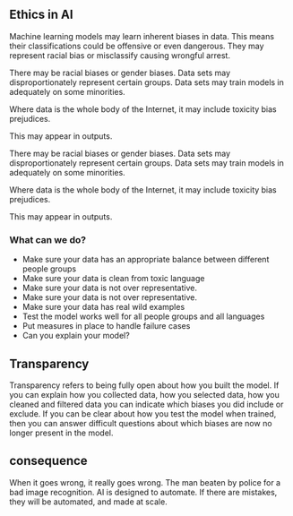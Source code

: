## Ethics in AI

Machine learning models may learn inherent biases in data. This means their classifications could be offensive or even dangerous. They may represent racial bias or misclassify causing wrongful arrest.

There may be racial biases or gender biases. Data sets may disproportionately represent certain groups. Data sets may train models in adequately on some minorities.

Where data is the whole body of the Internet, it may include toxicity bias prejudices.

This may appear in outputs.

There may be racial biases or gender biases. Data sets may disproportionately represent certain groups. Data sets may train models in adequately on some minorities.

Where data is the whole body of the Internet, it may include toxicity bias prejudices.

This may appear in outputs.

### What can we do?

- Make sure your data has an appropriate balance between different people groups
- Make sure your data is clean from toxic language
- Make sure your data is not over representative.
- Make sure your data is not over representative.
- Make sure your data has real wild examples
- Test the model works well for all people groups and all languages
- Put measures in place to handle failure cases
- Can you explain your model?

## Transparency

Transparency refers to being fully open about how you built the model. If you can explain how you collected data, how you selected data, how you cleaned and filtered data you can indicate which biases you did include or exclude. If you can be clear about how you test the model when trained, then you can answer difficult questions about which biases are now no longer present in the model.

## consequence

When it goes wrong, it really goes wrong. The man beaten by police for a bad image recognition. AI is designed to automate. If there are mistakes, they will be automated, and made at scale.
